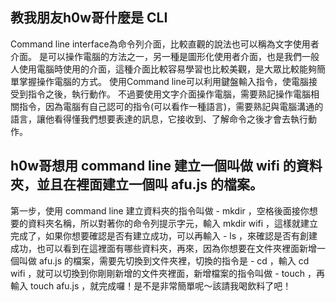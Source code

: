 ## 教我朋友h0w哥什麼是 CLI
Command line interface為命令列介面，比較直觀的說法也可以稱為文字使用者介面。
是可以操作電腦的方法之一，另一種是圖形化使用者介面，也是我們一般人使用電腦時使用的介面，這種介面比較容易學習也比較美觀，是大眾比較能夠簡單掌握操作電腦的方式。
使用Command line可以利用鍵盤輸入指令，使電腦接受到指令之後，執行動作。
不過要使用文字介面操作電腦，需要熟記操作電腦相關指令，因為電腦有自己認可的指令(可以看作一種語言)，需要熟記與電腦溝通的語言，讓他看得懂我們想要表達的訊息，它接收到、了解命令之後才會去執行動作。
## h0w哥想用 command line 建立一個叫做 wifi 的資料夾，並且在裡面建立一個叫 afu.js 的檔案。
第一步，使用 command line 建立資料夾的指令叫做 - mkdir ，空格後面接你想要的資料夾名稱，所以對著你的命令列提示字元，輸入 mkdir wifi ，這樣就建立完成了，如果你想要確認是否有建立成功，可以再輸入 - ls ，來確認是否有創建成功，也可以看到在這裡面有哪些資料夾，再來，因為你想要在文件夾裡面新增一個叫做 afu.js 的檔案，需要先切換到文件夾裡，切換的指令是 - cd ，輸入 cd wifi ，就可以切換到你剛剛新增的文件夾裡面，新增檔案的指令叫做 - touch ，再輸入 touch afu.js ，就完成囉！是不是非常簡單呢～該請我喝飲料了吧！

